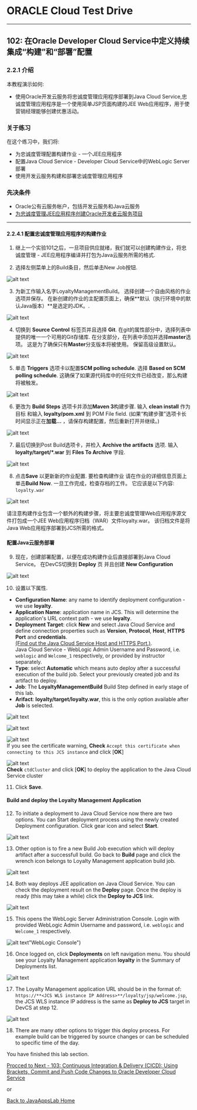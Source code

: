 # ORACLE Cloud Test Drive #
-----
## 102: 在Oracle Developer Cloud Service中定义持续集成“构建”和“部署”配置 ##

### 2.2.1	介绍 ###
本教程演示如何:
- 使用Oracle开发云服务将忠诚度管理应用程序部署到Java Cloud Service,忠诚度管理应用程序是一个使用简单JSP页面构建的JEE Web应用程序，用于使营销经理能够创建优惠活动。  

### 关于练习 ###
在这个练习中，我们将:
- 为忠诚度管理配置构建作业 - 一个JEE应用程序
- 配置Java Cloud Service - Developer Cloud Service中的WebLogic Server部署
- 使用开发云服务构建和部署忠诚度管理应用程序

### 先决条件 ###
+ Oracle公有云服务帐户，包括开发云服务和Java云服务
+ [为忠诚度管理JEE应用程序创建Oracle开发者云服务项目](101-JavaAppsLab.md)

----

#### 2.2.4.1	配置忠诚度管理应用程序的构建作业 ###

1. 继上一个实验101之后，一旦项目供应就绪，我们就可以创建构建作业，将忠诚度管理 - JEE应用程序编译并打包为Java云服务所需的格式.

2. 选择左侧菜单上的Build条目，然后单击New Job按钮.

![alt text](images/102/05.new.job.png "Create new build job")

3. 为新工作输入名字LoyaltyManagementBuild。 选择创建一个自由风格的作业选项并保存。 在新创建的作业的主配置页面上，确保**默认（执行环境中的默认Java版本）**是选定的JDK。.

![alt text](images/102/06.job.main.png "Configure job")

4. 切换到 **Source Control** 标签页并且选择 **Git**. 
在git的属性部分中，选择列表中提供的唯一一个可用的Git存储库.
在分支部分，在列表中添加并选择**master**选项。 这是为了确保只有**Master**分支版本将被使用。 保留高级设置默认。

![alt text](images/102/07.job.scm.png "Configure source control")

5. 单击 **Triggers** 选项卡以配置**SCM polling schedule**. 选择 **Based on SCM polling schedule**. 这确保了如果源代码库中的任何文件已经改变，那么构建将被触发。

![alt text](images/102/07.scm.trigger.png "Configure source control")

6. 更改为 **Build Steps** 选项卡并添加**Maven 3**构建步骤. 输入 **clean install** 作为目标 和输入 **loyalty/pom.xml** 到 POM File field. (如果“构建步骤”选项卡长时间显示正在**加载...** ，请保存构建配置，然后重新打开并继续。)

![alt text](images/102/08.job.maven.png "Add build step")

7. 最后切换到Post Build选项卡，并检入 **Archive the artifacts** 选项. 输入 **loyalty/target/\*.war** 到 **Files To Archive** 字段.

![alt text](images/102/09.job.post.png "Post build")

8. 点击**Save** 以更新新的作业配置. 要检查构建作业 请在作业的详细信息页面上单击**Build Now**. 一旦工作完成，检查存档的工件。 它应该是以下内容: `loyalty.war`

![alt text](images/102/10.build.artifacts.png "Build artifacts")

请注意构建作业包含一个额外的构建步骤，将主要忠诚度管理Web应用程序源文件打包成一个JEE Web应用程序归档（WAR）文件loyalty.war。 该归档文件是将Java Web应用程序部署到JCS所需的格式。

#### 配置Java云服务部署 ####

9. 现在，创建部署配置，以便在成功构建作业后直接部署到Java Cloud Service。 
在DevCS切换到 **Deploy** 页  并且创建 **New Configuration** 

![alt text](images/102/11.new.deploy.png "New deploy configuration")

10.	设置以下属性.

- **Configuration Name**: any name to identify deployment configuration - we use **loyalty**.
- **Application Name**: application name in JCS. This will determine the application's URL context path - we use **loyalty**.
- **Deployment Target**: click **New** and select Java Cloud Service and define connection properties such as **Version**, **Protocol**, **Host**, **HTTPS Port** and **credentials**.  
  [\(Find out the Java Cloud Service Host and HTTPS Port.\)](java.cloud.md).  
  Java Cloud Service - WebLogic Admin Username and Password, i.e. `weblogic` and `Welcome_1` respectively, or provided by instructor separately.
- **Type**: select **Automatic** which means auto deploy after a successful execution of the build job. Select your previously created job and its artifact to deploy.
- **Job**: The **LoyaltyManagementBuild** Build Step defined in early stage of this lab.
- **Arifact**: **loyalty/target/loyalty.war**, this is the only option available after **Job** is selected.

![alt text](images/102/12.deploy.config.png "Deployment Configuration")

![alt text](images/102/13.jcs.config.png "JCS Configuration")

![alt text](images/102/13.cert.png "Certificate Warning")   
  If you see the certificate warning, **Check** `Accept this certificate when connecting to this JCS instance` and click [**OK**]

![alt text](images/102/13.cluster.png "deploy to cluster")   
  **Check** `ctdCluster` and click [**OK**] to deploy the application to the Java Cloud Service cluster

11. Click **Save**. 

#### Build and deploy the Loyalty Management Application ####

12. To initiate a deployment to Java Cloud Service now there are two options. You can Start deployment process using the newly created Deployment configuration. Click gear icon and select **Start**.

![alt text](images/102/14.deploy.start.png "Deployment Start")

13. Other option is to fire a new Build Job execution which will deploy artifact after a successfull build. Go back to **Build** page and click the wrench icon belongs to Loyalty Management application build job.

![alt text](images/102/15.build.now.png "Build Now") 

14. Both way deploys JEE application on Java Cloud Service. You can check the deployment result on the **Deploy** page. Once the deploy is ready (this may take a while) click the **Deploy to JCS** link.

![alt text](images/102/16.deploy.ready.png "Deploy ready")

15. This opens the WebLogic Server Administration Console. Login with provided WebLogic Admin Username and password, i.e. `weblogic` and `Welcome_1` respectively.

![alt text](images/102/17.jcs.console.png)"WebLogic Console")

16. Once logged on, click **Deployments** on left navigation menu. You should see your Loyalty Management application **loyalty** in the Summary of Deployments list.

![alt text](images/102/17.deployment.png "Deployments")

17. The Loyalty Management application URL should be in the format of:  
    `https://**<JCS WLS instance IP Address>**/loyalty/jsp/welcome.jsp`, the JCS WLS instance IP address is the same as **Deploy to JCS** target in DevCS at step 12.

![alt text](images/102/18.sample.app.png "Loyalty Management Application")

18. There are many other options to trigger this deploy process. For example build can be triggered by source changes or can be scheduled to specific time of the day.  

You have finished this lab section.

[Procced to Next - 103: Continuous Integration & Delivery (CICD): Using Brackets, Commit and Push Code Changes to Oracle Developer Cloud Service](103-JavaAppsLab.md)

or

[Back to JavaAppsLab Home](README.md)
